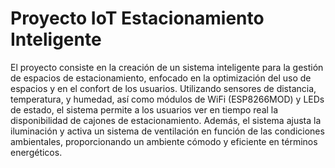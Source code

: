 # Proyecto IoT Estacionamiento Inteligente
 El proyecto consiste en la creación de un sistema inteligente para la gestión de espacios de estacionamiento, enfocado en la optimización del uso de espacios y en el confort de los usuarios. Utilizando sensores de distancia, temperatura, y humedad, así como módulos de WiFi (ESP8266MOD) y LEDs de estado, el sistema permite a los usuarios ver en tiempo real la disponibilidad de cajones de estacionamiento. Además, el sistema ajusta la iluminación y activa un sistema de ventilación en función de las condiciones ambientales, proporcionando un ambiente cómodo y eficiente en términos energéticos.

